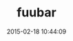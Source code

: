 ---
layout: post
title:  "fuubar"
repo:   "jeffkreeftmeijer/fuubar"
date:   2015-02-18 10:44:09
gemurl: https://github.com/jeffkreeftmeijer/fuubar
---